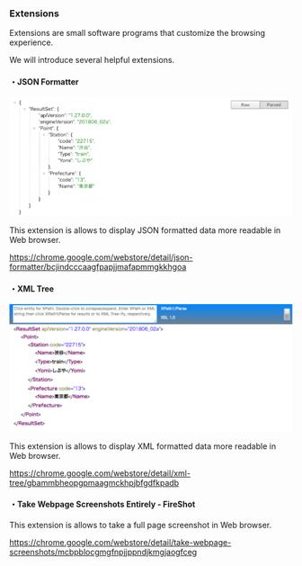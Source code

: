 ### Extensions

Extensions are small software programs that customize the browsing experience.

We will introduce several helpful extensions.

#### ・JSON Formatter

![img](/img/json_formatter.png)

This extension is allows to display JSON formatted data more readable in Web browser.

https://chrome.google.com/webstore/detail/json-formatter/bcjindcccaagfpapjjmafapmmgkkhgoa

#### ・XML Tree

![img](/img/xml_tree.png)

This extension is allows to display XML formatted data more readable in Web browser.

https://chrome.google.com/webstore/detail/xml-tree/gbammbheopgpmaagmckhpjbfgdfkpadb

#### ・Take Webpage Screenshots Entirely - FireShot

This extension is allows to take a full page screenshot in Web browser.

https://chrome.google.com/webstore/detail/take-webpage-screenshots/mcbpblocgmgfnpjjppndjkmgjaogfceg
